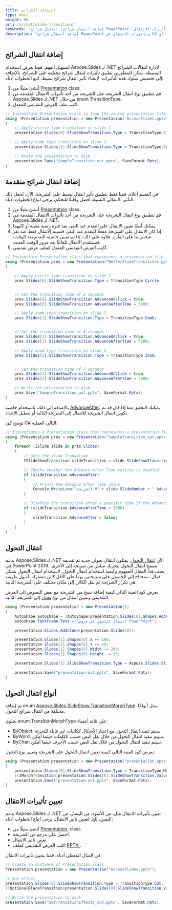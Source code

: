 ```yaml
---
title: انتقالات الشرائح
type: docs
weight: 90
url: /ar/net/slide-transition/
keywords: "إضافة انتقال شرائح، انتقال شرائح PowerPoint، انتقالات التحول، انتقال الشرائح المتقدمة، تأثيرات الانتقال، C#، Csharp، .NET، Aspose.Slides"
description: "إضافة انتقال شرائح PowerPoint وتأثيرات الانتقال في C# أو .NET"
---
```


## **إضافة انتقال الشرائح**
لتسهيل الفهم، قمنا بعرض استخدام Aspose.Slides لـ .NET لإدارة انتقالات الشرائح البسيطة. يمكن للمطورين تطبيق تأثيرات انتقال شرائح مختلفة على الشرائح، بالإضافة إلى تخصيص سلوك هذه التأثيرات. لإنشاء تأثير انتقال شرائح بسيط، اتبع الخطوات أدناه:

1. أنشئ مثيلًا من [Presentation](https://reference.aspose.com/slides/net/aspose.slides/presentation) class.
1. قم بتطبيق نوع انتقال الشريحة على الشريحة من أحد تأثيرات الانتقال المقدمة من Aspose.Slides لـ .NET من خلال enum TransitionType.
1. اكتب ملف العرض التقديمي المعدل.

```c#
// Instantiate Presentation class to load the source presentation file
using (Presentation presentation = new Presentation("AccessSlides.pptx"))
{
    // Apply circle type transition on slide 1
    presentation.Slides[0].SlideShowTransition.Type = TransitionType.Circle;

    // Apply comb type transition on slide 2
    presentation.Slides[1].SlideShowTransition.Type = TransitionType.Comb;

    // Write the presentation to disk
    presentation.Save("SampleTransition_out.pptx", SaveFormat.Pptx);
}
```


## **إضافة انتقال شرائح متقدمة**
في القسم أعلاه، قمنا فقط بتطبيق تأثير انتقال بسيط على الشريحة. الآن، لجعل ذلك التأثير الانتقالي البسيط أفضل وقابلًا للتحكم، يرجى اتباع الخطوات أدناه:

1. أنشئ مثيلًا من [Presentation](https://reference.aspose.com/slides/net/aspose.slides/presentation) class.
1. قم بتطبيق نوع انتقال الشريحة على الشريحة من أحد تأثيرات الانتقال المقدمة من Aspose.Slides لـ .NET.
1. يمكنك أيضًا تعيين الانتقال على التقدم عند النقر، بعد فترة زمنية معينة أو كليهما.
1. إذا كان الانتقال على الشريحة مفعلًا للتقدم عند النقر، فسيتم الانتقال فقط عند نقر شخص ما على الفأرة. علاوة على ذلك، إذا تم تعيين خاصية التقدم بعد الوقت، فسيتقدم الانتقال تلقائيًا بعد مرور الوقت المحدد.
1. اكتب العرض التقديمي المعدل كملف عرض تقديمي.

```c#
// Instantiate Presentation class that represents a presentation file
using (Presentation pres = new Presentation("BetterSlideTransitions.pptx"))
{

    // Apply circle type transition on slide 1
    pres.Slides[0].SlideShowTransition.Type = TransitionType.Circle;


    // Set the transition time of 3 seconds
    pres.Slides[0].SlideShowTransition.AdvanceOnClick = true;
    pres.Slides[0].SlideShowTransition.AdvanceAfterTime = 3000;

    // Apply comb type transition on slide 2
    pres.Slides[1].SlideShowTransition.Type = TransitionType.Comb;


    // Set the transition time of 5 seconds
    pres.Slides[1].SlideShowTransition.AdvanceOnClick = true;
    pres.Slides[1].SlideShowTransition.AdvanceAfterTime = 5000;

    // Apply zoom type transition on slide 3
    pres.Slides[2].SlideShowTransition.Type = TransitionType.Zoom;


    // Set the transition time of 7 seconds
    pres.Slides[2].SlideShowTransition.AdvanceOnClick = true;
    pres.Slides[2].SlideShowTransition.AdvanceAfterTime = 7000;

    // Write the presentation to disk
    pres.Save("SampleTransition_out.pptx", SaveFormat.Pptx);
}
```

بالإضافة إلى ذلك، باستخدام خاصية [AdvanceAfter](https://reference.aspose.com/slides/net/aspose.slides/islideshowtransition/advanceafter/)، يمكنك التحقق مما إذا كان قد تم تكوين انتقال الشريحة للانتقال إلى الشريحة التالية أو تعطيل الإعداد.

توضح كود C# التالي العملية:

```c#
// Instantiates a Presentation class that represents a presentation file
using (Presentation pres = new Presentation("SampleTransition_out.pptx"))
{
    foreach (ISlide slide in pres.Slides)
    {
        // Gets the slide Transition
        ISlideShowTransition slideTransition = slide.SlideShowTransition;

        // Checks whether the Advance After Time setting is enabled
        if (slideTransition.AdvanceAfter)
        {
            // Prints the Advance After Time value
            Console.WriteLine("الشريحة #" + slide.SlideNumber + " AdvancedAfterTime: " + slideTransition.AdvanceAfterTime);
        }

        // Disables the transition after a specific time if the AdvancedAfterTime value is greater than 2 seconds
        if (slideTransition.AdvanceAfterTime > 2000)
        {
            slideTransition.AdvanceAfter = false;
        }
    }
}
```


## **انتقال التحول**
يدعم Aspose.Slides لـ .NET الآن [انتقال التحول](https://reference.aspose.com/slides/net/aspose.slides.slideshow/imorphtransition). يمثلون انتقال تحولي جديد تم تقديمه في PowerPoint 2019. يسمح انتقال التحول بتحريك سلس من شريحة إلى الأخرى. يصف هذا المقال المفهوم وكيفية استخدام انتقال التحول. لاستخدام انتقال التحول بشكل فعال، ستحتاج إلى الحصول على شريحتين بهما على الأقل كائن مشترك. أسهل طريقة هي تكرار الشريحة ثم نقل الكائن إلى مكان مختلف على الشريحة الثانية.

يعرض كود العينة التالي كيفية إضافة نسخ من الشريحة مع بعض النصوص إلى العرض التقديمي وتعيين انتقال من نوع [تحول](https://reference.aspose.com/slides/net/aspose.slides.slideshow/imorphtransition/properties/morphtype) إلى الشريحة الثانية.

```c#
using (Presentation presentation = new Presentation())
{
    AutoShape autoshape = (AutoShape)presentation.Slides[0].Shapes.AddAutoShape(ShapeType.Rectangle, 100, 100, 400, 100);
    autoshape.TextFrame.Text = "انتقال التحول في عروض PowerPoint";

    presentation.Slides.AddClone(presentation.Slides[0]);

    presentation.Slides[1].Shapes[0].X += 100;
    presentation.Slides[1].Shapes[0].Y += 50;
    presentation.Slides[1].Shapes[0].Width -= 200;
    presentation.Slides[1].Shapes[0].Height -= 10;

    presentation.Slides[1].SlideShowTransition.Type = Aspose.Slides.SlideShow.TransitionType.Morph;

    presentation.Save("presentation-out.pptx", SaveFormat.Pptx);
}
```


## **أنواع انتقال التحول**
تم إضافة enum [Aspose.Slides.SlideShow.TransitionMorphType](https://reference.aspose.com/slides/net/aspose.slides.slideshow/transitionmorphtype). يمثل أنواعًا مختلفة من انتقال شرائح التحول.

يحتوي enum TransitionMorphType على ثلاثة أعضاء:

- ByObject: سيتم تنفيذ انتقال التحول مع اعتبار الأشكال ككائنات غير قابلة للتجزئة.
- ByWord: سيتم تنفيذ انتقال التحول من خلال نقل النص حسب الكلمات حيثما أمكن.
- ByChar: سيتم تنفيذ انتقال التحول من خلال نقل النص حسب الأحرف حيثما أمكن.

يعرض كود العينة التالي كيفية تعيين انتقال التحول على الشريحة وتغيير نوع التحول:

```c#
using (Presentation presentation = new Presentation("presentation.pptx"))
{
    presentation.Slides[0].SlideShowTransition.Type = TransitionType.Morph;
    ((IMorphTransition)presentation.Slides[0].SlideShowTransition.Value).MorphType = TransitionMorphType.ByWord;
    presentation.Save("presentation-out.pptx", SaveFormat.Pptx);
}
```


## **تعيين تأثيرات الانتقال**
يدعم Aspose.Slides لـ .NET تعيين تأثيرات الانتقال مثل، من الأسود، من اليسار، من اليمين، إلخ. لتعيين تأثير الانتقال. يرجى اتباع الخطوات أدناه:

- أنشئ مثيلًا من [Presentation ](https://reference.aspose.com/slides/net/aspose.slides/presentation) class.
- احصل على مرجع من الشريحة.
- تعيين تأثير الانتقال.
- اكتب العرض التقديمي كملف [PPTX ](https://docs.fileformat.com/presentation/pptx/).

في المثال المعطى أدناه، قمنا بتعيين تأثيرات الانتقال.

```c#
// Create an instance of Presentation class
Presentation presentation = new Presentation("AccessSlides.pptx");

// Set effect
presentation.Slides[0].SlideShowTransition.Type = TransitionType.Cut;
((OptionalBlackTransition)presentation.Slides[0].SlideShowTransition.Value).FromBlack = true;

// Write the presentation to disk
presentation.Save("SetTransitionEffects_out.pptx", SaveFormat.Pptx);
```